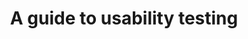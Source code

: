 ---
title: A guide to usability testing
translationKey: usability-testing
description: >-
  A 101 on usability testing.
contact:
  - email: colin.macarthur@tbs-sct.gc.ca
    name: Colin MacArthur
status: in-flight
links:
  - name: Documentation
    url: "/tools-and-resources/guide-usability-testing/"
---